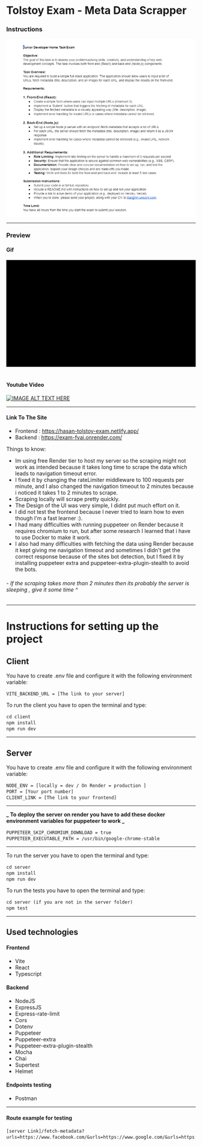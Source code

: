 # Tolstoy Exam - Meta Data Scrapper

### Instructions

![instructions](./instructions.png)

---

### Preview

#### Gif

![preview](./site-preview.gif)
<br>
<br>

#### Youtube Video

[![IMAGE ALT TEXT HERE](https://img.youtube.com/vi/uedWgeJFZw0/0.jpg)](https://www.youtube.com/watch?v=uedWgeJFZw0)

---

#### Link To The Site

- Frontend : https://hasan-tolstoy-exam.netlify.app/
- Backend : https://exam-fvai.onrender.com/

Things to know:

- Im using free Render tier to host my server so the scraping might not work as intended because it takes long time to scrape the data which leads to navigation timeout error.
- I fixed it by changing the rateLimiter middleware to 100 requests per minute, and I also changed the navigation timeout to 2 minutes because i noticed it takes 1 to 2 minutes to scrape.
- Scraping locally will scrape pretty quickly.
- The Design of the UI was very simple, I didnt put much effort on it.
- I did not test the frontend because I never tried to learn how to even though I'm a fast learner :).
- I had many difficulties with running puppeteer on Render because it requires chromium to run, but after some research I learned that i have to use Docker to make it work.
- I also had many difficulties with fetching the data using Render because it kept giving me navigation timeout and sometimes I didn't get the correct response because of the sites bot detection, but I fixed it by installing puppeteer extra and puppeteer-extra-plugin-stealth to avoid the bots.

###### - If the scraping takes more than 2 minutes then its probably the server is sleeping , give it some time ^

---

# Instructions for setting up the project

## Client

You have to create .env file and configure it with the following environment variable:

```
VITE_BACKEND_URL = [The link to your server]
```

To run the client you have to open the terminal and type:

```
cd client
npm install
npm run dev
```

---

## Server

You have to create .env file and configure it with the following environment variable:

```
NODE_ENV = [locally = dev / On Render = production ]
PORT = [Your port number]
CLIENT_LINK = [The link to your frontend]
```

---

**_ To deploy the server on render you have to add these docker environment variables for puppeteer to work _**

```
PUPPETEER_SKIP_CHROMIUM_DOWNLOAD = true
PUPPETEER_EXECUTABLE_PATH = /usr/bin/google-chrome-stable
```

---

To run the server you have to open the terminal and type:

```
cd server
npm install
npm run dev
```

To run the tests you have to open the terminal and type:

```
cd server (if you are not in the server folder)
npm test
```

---

## Used technologies

#### Frontend

- Vite
- React
- Typescript

#### Backend

- NodeJS
- ExpressJS
- Express-rate-limit
- Cors
- Dotenv
- Puppeteer
- Puppeteer-extra
- Puppeteer-extra-plugin-stealth
- Mocha
- Chai
- Supertest
- Helmet

#### Endpoints testing

- Postman

---

#### Route example for testing

```
[server Link]/fetch-metadata?urls=https://www.facebook.com/&urls=https://www.google.com/&urls=https://www.gotolstoy.com/&urls=https://www.tesla.com/
```

